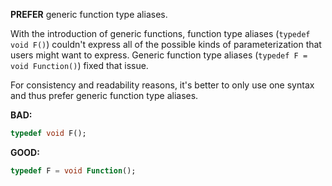 
**PREFER** generic function type aliases.

With the introduction of generic functions, function type aliases
(`typedef void F()`) couldn't express all of the possible kinds of
parameterization that users might want to express. Generic function type aliases
(`typedef F = void Function()`) fixed that issue.

For consistency and readability reasons, it's better to only use one syntax and
thus prefer generic function type aliases.

**BAD:**
```dart
typedef void F();
```

**GOOD:**
```dart
typedef F = void Function();
```

